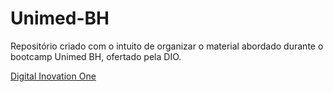 # Unimed-BH
Repositório criado com o intuito de organizar o material abordado durante o bootcamp Unimed BH, ofertado pela DIO.  

[Digital Inovation One](https://www.dio.me/)
